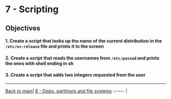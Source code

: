 # 7 - Scripting

## Objectives

#### 1. Create a script that looks up the name of the current distribution in the `/etc/os-release` file and prints it to the screen
#### 2. Create a script that reads the usernames from `/etc/passwd` and prints the ones with shell ending in sh
#### 3. Create a script that adds two integers requested from the user

-----------
[Back to main](../README.md)| [8 - Disks, partitions and file systems](../challenges/lab-disks.md)
:----- |
